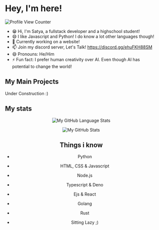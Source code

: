 # Hey, I'm here!
![Profile View Counter](https://komarev.com/ghpvc/?username=programmingxpert&style=flat-square)
- 😁 Hi, I'm Satya, a fullstack developer and a highschool student!
- 😄 I like Javascript and Python! I do know a lot other languages though!
- 🤔 Currently working on a website!
- 📫 Join my discord server, Let's Talk! https://discord.gg/ehuFKH88SM
- 😄 Pronouns: He/Him
- ⚡ Fun fact: I prefer human creativity over AI. Even though AI has potential to change the world!


## My Main Projects

Under Construction :)

## My stats

<div align="center">

![My GitHub Language Stats](https://github-readme-stats.vercel.app/api/top-langs/?username=programmingxpert&theme=gruvbox&layout=compact)
  
![My GitHub Stats](https://github-readme-stats.vercel.app/api?username=programmingxpert&count_private=true&show_icons=true&theme=gruvbox&custom_title=Github%20Stats)
<div>
  
  ## Things i know

- Python
- HTML, CSS & Javascript
- Node.js
- Typescript & Deno
- Ejs & React
- Golang
- Rust
- Sitting Lazy ;)
  
  <div/>
